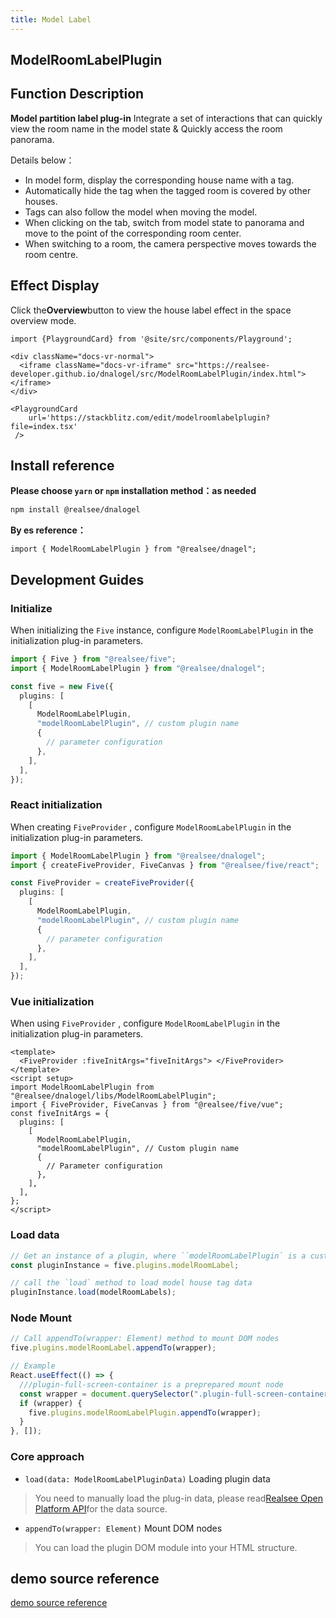 ```yaml
---
title: Model Label
---
```


## **ModelRoomLabelPlugin**

## Function Description

**Model partition label plug-in** Integrate a set of interactions that can quickly view the room name in the model state & Quickly access the room panorama.

Details below：

- In model form, display the corresponding house name with a tag.
- Automatically hide the tag when the tagged room is covered by other houses.
- Tags can also follow the model when moving the model.
- When clicking on the tab, switch from model state to panorama and move to the point of the corresponding room center.
- When switching to a room, the camera perspective moves towards the room centre.

## Effect Display

Click the**Overview**button to view the house label effect in the space overview mode.

```mdx-code-block
import {PlaygroundCard} from '@site/src/components/Playground';

<div className="docs-vr-normal">
  <iframe className="docs-vr-iframe" src="https://realsee-developer.github.io/dnalogel/src/ModelRoomLabelPlugin/index.html"></iframe>
</div>

<PlaygroundCard
    url='https://stackblitz.com/edit/modelroomlabelplugin?file=index.tsx'
 />
```

## Install reference

**Please choose `yarn` or `npm` installation method：as needed**

```bash npm2yarn
npm install @realsee/dnalogel
```

**By es reference：**

```tsx
import { ModelRoomLabelPlugin } from "@realsee/dnagel";
```

## Development Guides

### Initialize

When initializing the `Five` instance, configure `ModelRoomLabelPlugin` in the initialization plug-in parameters.

```ts
import { Five } from "@realsee/five";
import { ModelRoomLabelPlugin } from "@realsee/dnalogel";

const five = new Five({
  plugins: [
    [
      ModelRoomLabelPlugin,
      "modelRoomLabelPlugin", // custom plugin name
      {
        // parameter configuration
      },
    ],
  ],
});
```

### React initialization

When creating `FiveProvider` , configure `ModelRoomLabelPlugin` in the initialization plug-in parameters.

```ts
import { ModelRoomLabelPlugin } from "@realsee/dnalogel";
import { createFiveProvider, FiveCanvas } from "@realsee/five/react";

const FiveProvider = createFiveProvider({
  plugins: [
    [
      ModelRoomLabelPlugin,
      "modelRoomLabelPlugin", // custom plugin name
      {
        // parameter configuration
      },
    ],
  ],
});
```

### Vue initialization

When using `FiveProvider` , configure `ModelRoomLabelPlugin` in the initialization plug-in parameters.

```vue
<template>
  <FiveProvider :fiveInitArgs="fiveInitArgs"> </FiveProvider>
</template>
<script setup>
import ModelRoomLabelPlugin from "@realsee/dnalogel/libs/ModelRoomLabelPlugin";
import { FiveProvider, FiveCanvas } from "@realsee/five/vue";
const fiveInitArgs = {
  plugins: [
    [
      ModelRoomLabelPlugin,
      "modelRoomLabelPlugin", // Custom plugin name
      {
        // Parameter configuration
      },
    ],
  ],
};
</script>
```

### Load data

```ts
// Get an instance of a plugin, where ``modelRoomLabelPlugin` is a custom name upon initialization
const pluginInstance = five.plugins.modelRoomLabel;

// call the `load` method to load model house tag data
pluginInstance.load(modelRoomLabels);
```

### Node Mount

```ts
// Call appendTo(wrapper: Element) method to mount DOM nodes
five.plugins.modelRoomLabel.appendTo(wrapper);

// Example
React.useEffect(() => {
  ///plugin-full-screen-container is a preprepared mount node
  const wrapper = document.querySelector(".plugin-full-screen-container");
  if (wrapper) {
    five.plugins.modelRoomLabelPlugin.appendTo(wrapper);
  }
}, []);
```

### Core approach

- `load(data: ModelRoomLabelPluginData)` Loading plugin data

> You need to manually load the plug-in data, please read[Realsee Open Platform API](https://open-platform.realsee.com/developer/open/api#/)for the data source.

- `appendTo(wrapper: Element)` Mount DOM nodes

> You can load the plugin DOM module into your HTML structure.

## demo source reference

[demo source reference](https://github.com/realsee-developer/dnalogel/tree/main/examples/src)
